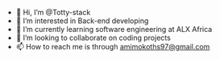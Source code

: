 - 👋 Hi, I’m @Totty-stack
- 👀 I’m interested in Back-end developing 
- 🌱 I’m currently learning software engineering at ALX Africa
- 💞️ I’m looking to collaborate on coding projects 
- 📫 How to reach me is through amimokoths97@gmail.com 

<!---
Totty-stack/Totty-stack is a ✨ special ✨ repository because its `README.md` (this file) appears on your GitHub profile.
You can click the Preview link to take a look at your changes.
--->

